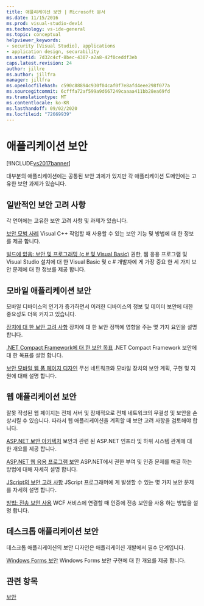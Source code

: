 ```yaml
---
title: 애플리케이션 보안 | Microsoft 문서
ms.date: 11/15/2016
ms.prod: visual-studio-dev14
ms.technology: vs-ide-general
ms.topic: conceptual
helpviewer_keywords:
- security [Visual Studio], applications
- application design, securability
ms.assetid: 7d32c4cf-8bec-4307-a2a8-42f0ceddf3eb
caps.latest.revision: 24
author: jillre
ms.author: jillfra
manager: jillfra
ms.openlocfilehash: c590c88894c930f04caf0f7e8afd4eee298f077a
ms.sourcegitcommit: 6cfffa72af599a9d667249caaaa411bb28ea69fd
ms.translationtype: MT
ms.contentlocale: ko-KR
ms.lasthandoff: 09/02/2020
ms.locfileid: "72669939"
---
```

# <a name="securing-applications"></a>애플리케이션 보안
[!INCLUDE[vs2017banner](../includes/vs2017banner.md)]

대부분의 애플리케이션에는 공통된 보안 과제가 있지만 각 애플리케이션 도메인에는 고유한 보안 과제가 있습니다.

## <a name="general-security-considerations"></a>일반적인 보안 고려 사항
 각 언어에는 고유한 보안 고려 사항 및 과제가 있습니다.

 [보안 모범 사례](https://msdn.microsoft.com/library/86acaccf-cdb4-4517-bd58-553618e3ec42) Visual C++ 작업할 때 사용할 수 있는 보안 기능 및 방법에 대 한 정보를 제공 합니다.

 [빌드에 없음: 보안 및 프로그래밍 (c # 및 Visual Basic)](https://msdn.microsoft.com/227e2863-cf09-4c28-9611-bcd82be5e994) 권한, 웹 응용 프로그램 및 Visual Studio 설치에 대 한 Visual Basic 및 c # 개발자에 게 가장 중요 한 세 가지 보안 문제에 대 한 정보를 제공 합니다.

## <a name="securing-mobile-applications"></a>모바일 애플리케이션 보안
 모바일 디바이스의 인기가 증가하면서 이러한 디바이스의 정보 및 데이터 보안에 대한 중요성도 더욱 커지고 있습니다.

 [장치에 대 한 보안 고려 사항](https://msdn.microsoft.com/45fab484-8718-452e-8210-04fda3c6cb87) 장치에 대 한 보안 정책에 영향을 주는 몇 가지 요인을 설명 합니다.

 [.NET Compact Framework에 대 한 보안 목표](https://msdn.microsoft.com/64ac2770-e2bc-40a3-abbf-56c8a2c0e364) .NET Compact Framework 보안에 대 한 목표를 설명 합니다.

 [보안 모바일 웹 폼 페이지 디자인](https://msdn.microsoft.com/b69727c1-f81f-4221-a116-8f92f769365f) 무선 네트워크와 모바일 장치의 보안 계획, 구현 및 지원에 대해 설명 합니다.

## <a name="securing-web-applications"></a>웹 애플리케이션 보안
 잘못 작성된 웹 페이지는 전체 서버 및 잠재적으로 전체 네트워크의 무결성 및 보안을 손상시킬 수 있습니다. 따라서 웹 애플리케이션을 계획할 때 보안 고려 사항을 검토해야 합니다.

 [ASP.NET 보안 아키텍처](https://msdn.microsoft.com/library/c34d6f4f-f64d-4697-bd32-02dd2ddf726f) 보안과 관련 된 ASP.NET 인프라 및 하위 시스템 관계에 대 한 개요를 제공 합니다.

 [ASP.NET 웹 응용 프로그램 보안](https://msdn.microsoft.com/library/658d0430-1644-4744-b52d-08b0d6fcacb8) ASP.NET에서 권한 부여 및 인증 문제를 해결 하는 방법에 대해 자세히 설명 합니다.

 [JScript의 보안 고려 사항](https://msdn.microsoft.com/8572efc9-071a-472d-a1a4-f0a3b42644c1) JScript 프로그래머에 게 발생할 수 있는 몇 가지 보안 문제를 자세히 설명 합니다.

 [방법: 전송 보안 사용](https://msdn.microsoft.com/16210e41-5492-4cc8-9002-7366b1fc7297) WCF 서비스에 연결할 때 인증에 전송 보안을 사용 하는 방법을 설명 합니다.

## <a name="securing-desktop-applications"></a>데스크톱 애플리케이션 보안
 데스크톱 애플리케이션의 보안 디자인은 애플리케이션 개발에서 필수 단계입니다.

 [Windows Forms 보안](https://msdn.microsoft.com/library/932d438a-5285-46d8-a958-8c93d0ad6cae) Windows Forms 보안 구현에 대 한 개요를 제공 합니다.

## <a name="see-also"></a>관련 항목
 [보안](../ide/security-in-visual-studio.md)
